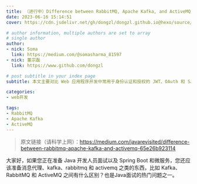 ```yaml
---
title: （进行中）Difference between RabbitMQ, Apache Kafka, and ActiveMQ
date: 2023-06-16 15:14:51
cover: https://cdn.jsdelivr.net/gh/dongzl/dongzl.github.io@hexo/source/images/cover/RabbitMQ_Kafka_ActiveMQ.png

# author information, multiple authors are set to array
# single author
author:
- nick: Soma
  link: https://medium.com/@somasharma_81597
- nick: 董宗磊
  link: https://www.github.com/dongzl

# post subtitle in your index page
subtitle: 本文主要对比 Web 应用程序开发中常用于身份认证和授权的 JWT、OAuth 和 SAML 等技术框架之间的差异。

categories:
- web开发

tags:
- RabbitMQ
- Apache Kafka
- ActiveMQ
---
```


> 原文链接（请科学上网）：https://medium.com/javarevisited/difference-between-rabbitmq-apache-kafka-and-activemq-65e26b923114

大家好，如果您正在准备 Java 开发人员面试以及 Spring Boot 和微服务，您还应该准备消息代理、kafka、rabbitmq 和 activemq 之类的东西，比如 Kafka、RabbitMQ 和 ActiveMQ 之间有什么区别？也是Java面试的热门问题之一。